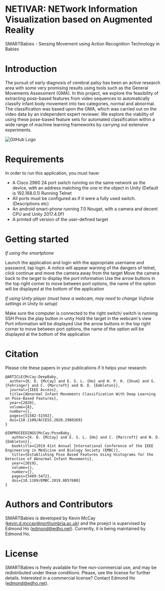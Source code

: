 # NETIVAR: NETwork Information Visualization based on Augmented Reality

SMARTBabies - Sensing Movement using Action Recognition Technology in Babies

# Introduction
The pursuit of early diagnosis of cerebral palsy has been an active research area with some very promising results using tools such as the General Movements Assessment (GMA). In this project, we explore the feasibility of extracting pose-based features from video sequences to automatically classify infant body movement into two categories, normal and abnormal. The classification was based upon the GMA, which was carried out on the video data by an independent expert reviewer. We explore the viability of using these pose-based feature sets for automated classification within a wide range of machine learning frameworks by carrying out extensive experiments.

![GitHub Logo](/images/AR_example.jpg)


# Requirements
In order to run this application, you must have:

* A Cisco 2960 24 port switch running on the same network as the device, with an address matching the one in the object in Unity (Default is 192.168.0.1) Running Telnet
* All ports must be configured as if it were a fully used switch. (Descriptions etc)
* An android smart-phone running 7.0 Nougat, with a camera and decent CPU and Unity 2017.4.0f1
* A printed off version of the user-defined target

# Getting started

*If using the smartphone*

Launch the application and login with the appropriate username and password, tap login. A notice will appear warning of the dangers of telnet, click continue and move the camera away from the target Move the camera back to the target to display the port information Use the arrow buttons in the top right corner to move between port options, the name of the option will be displayed at the bottom of the application

*If using Unity player (must have a webcam, may need to change Vuforia settings in Unity to setup)*

Make sure the computer is connected to the right switch/ switch is running SSH Press the play button in unity Hold the target in the webcam's view Port information will be displayed Use the arrow buttons in the top right corner to move between port options, the name of the option will be displayed at the bottom of the application

# Citation
Please cite these papers in your publications if it helps your research:

    @ARTICLE{McCay:DeepBaby,
      author={K. D. {McCay} and E. S. L. {Ho} and H. P. H. {Shum} and G. {Fehringer} and C. {Marcroft} and N. D. {Embleton}},
      journal={IEEE Access}, 
      title={Abnormal Infant Movements Classification With Deep Learning on Pose-Based Features}, 
      year={2020},
      volume={8},
      number={},
      pages={51582-51592},
      doi={10.1109/ACCESS.2020.2980269}
    }
    
    @INPROCEEDINGS{McCay:PoseBaby,
       author={K. D. {McCay} and E. S. L. {Ho} and C. {Marcroft} and N. D. {Embleton}},
       booktitle={2019 41st Annual International Conference of the IEEE Engineering in Medicine and Biology Society (EMBC)},
       title={Establishing Pose Based Features Using Histograms for the Detection of Abnormal Infant Movements},
       year={2019},
       volume={},
       number={},
       pages={5469-5472},
       doi={10.1109/EMBC.2019.8857680}
    }
         

# Authors and Contributors
SMARTBabies is developed by Kevin McCay (kevin.d.mccay@northumbria.ac.uk) and the proejct is supervised by Edmond Ho (edmond@edho.net). Currently, it is being maintained by Edmond Ho.

# License
SMARTBabies is freely available for free non-commercial use, and may be redistributed under these conditions. Please, see the license for further details. Interested in a commercial license? Contact Edmond Ho (edmond@edho.net).
